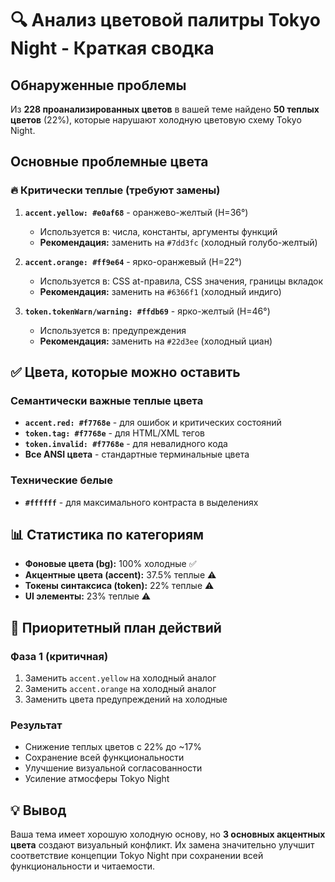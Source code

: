 # 🔍 Анализ цветовой палитры Tokyo Night - Краткая сводка

## Обнаруженные проблемы

Из **228 проанализированных цветов** в вашей теме найдено **50 теплых цветов** (22%), которые нарушают холодную цветовую схему Tokyo Night.

## Основные проблемные цвета

### 🔥 Критически теплые (требуют замены)

1. **`accent.yellow: #e0af68`** - оранжево-желтый (H=36°)
   - Используется в: числа, константы, аргументы функций
   - **Рекомендация:** заменить на `#7dd3fc` (холодный голубо-желтый)

2. **`accent.orange: #ff9e64`** - ярко-оранжевый (H=22°)
   - Используется в: CSS at-правила, CSS значения, границы вкладок
   - **Рекомендация:** заменить на `#6366f1` (холодный индиго)

3. **`token.tokenWarn/warning: #ffdb69`** - ярко-желтый (H=46°)
   - Используется в: предупреждения
   - **Рекомендация:** заменить на `#22d3ee` (холодный циан)

## ✅ Цвета, которые можно оставить

### Семантически важные теплые цвета

- **`accent.red: #f7768e`** - для ошибок и критических состояний
- **`token.tag: #f7768e`** - для HTML/XML тегов
- **`token.invalid: #f7768e`** - для невалидного кода
- **Все ANSI цвета** - стандартные терминальные цвета

### Технические белые

- **`#ffffff`** - для максимального контраста в выделениях

## 📊 Статистика по категориям

- **Фоновые цвета (bg):** 100% холодные ✅
- **Акцентные цвета (accent):** 37.5% теплые ⚠️
- **Токены синтаксиса (token):** 22% теплые ⚠️
- **UI элементы:** 23% теплые ⚠️

## 🎯 Приоритетный план действий

### Фаза 1 (критичная)

1. Заменить `accent.yellow` на холодный аналог
2. Заменить `accent.orange` на холодный аналог
3. Заменить цвета предупреждений на холодные

### Результат

- Снижение теплых цветов с 22% до ~17%
- Сохранение всей функциональности
- Улучшение визуальной согласованности
- Усиление атмосферы Tokyo Night

## 💡 Вывод

Ваша тема имеет хорошую холодную основу, но **3 основных акцентных цвета** создают визуальный конфликт. Их замена значительно улучшит соответствие концепции Tokyo Night при сохранении всей функциональности и читаемости.
